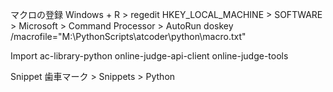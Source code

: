 マクロの登録
Windows + R > regedit
HKEY_LOCAL_MACHINE > SOFTWARE > Microsoft > Command Processor > AutoRun
doskey /macrofile="M:\PythonScripts\atcoder\python\macro.txt"

Import
ac-library-python
online-judge-api-client
online-judge-tools

Snippet
歯車マーク > Snippets > Python
